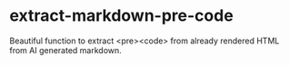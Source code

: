 # extract-markdown-pre-code
Beautiful function to extract &lt;pre>&lt;code> from already rendered HTML from AI generated markdown.

